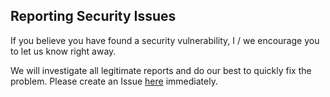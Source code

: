 ## Reporting Security Issues
If you believe you have found a security vulnerability, I / we encourage you to let us know right away.

We will investigate all legitimate reports and do our best to quickly fix the problem.
Please create an Issue [here](https://github.com/offensive-vk/Classics/issues/) immediately.
